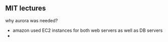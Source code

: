 
## MIT lectures 

why aurora was needed?
- amazon used EC2 instances for both web servers as well as DB servers
- 